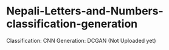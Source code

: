 # Nepali-Letters-and-Numbers-classification-generation
Classification: CNN
Generation: DCGAN (Not Uploaded yet)
